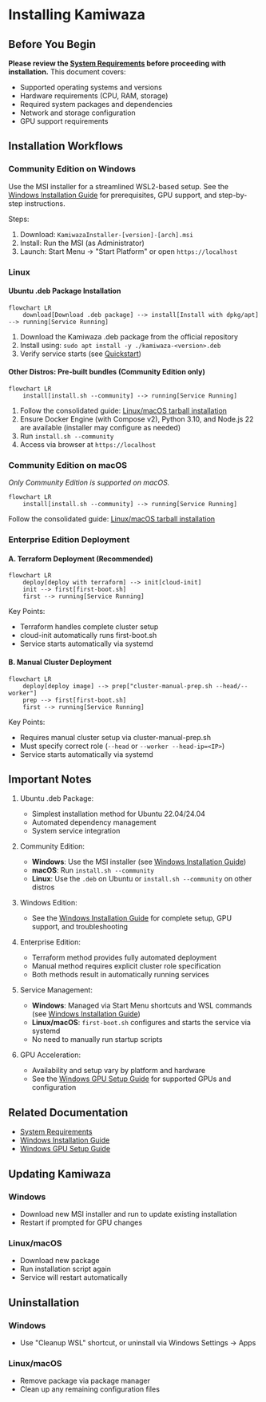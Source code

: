 # Installing Kamiwaza

## Before You Begin

**Please review the [System Requirements](system_requirements.md) before proceeding with installation.** This document covers:
- Supported operating systems and versions
- Hardware requirements (CPU, RAM, storage)
- Required system packages and dependencies
- Network and storage configuration
- GPU support requirements

## Installation Workflows

### Community Edition on Windows

Use the MSI installer for a streamlined WSL2-based setup. See the [Windows Installation Guide](windows_installation_guide.md) for prerequisites, GPU support, and step-by-step instructions.

Steps:
1. Download: `KamiwazaInstaller-[version]-[arch].msi`
2. Install: Run the MSI (as Administrator)
3. Launch: Start Menu → "Start Platform" or open `https://localhost`

### Linux

#### Ubuntu .deb Package Installation

```mermaid
flowchart LR
    download[Download .deb package] --> install[Install with dpkg/apt] --> running[Service Running]
```

1. Download the Kamiwaza .deb package from the official repository
2. Install using: `sudo apt install -y ./kamiwaza-<version>.deb`
3. Verify service starts (see [Quickstart](quickstart.md))

#### Other Distros: Pre-built bundles (Community Edition only)



```mermaid
flowchart LR
    install[install.sh --community] --> running[Service Running]
```


1. Follow the consolidated guide: [Linux/macOS tarball installation](linux_macos_tarball.md)
2. Ensure Docker Engine (with Compose v2), Python 3.10, and Node.js 22 are available (installer may configure as needed)
3. Run `install.sh --community`
4. Access via browser at `https://localhost`


### Community Edition on macOS

_Only Community Edition is supported on macOS._

```mermaid
flowchart LR
    install[install.sh --community] --> running[Service Running]
```

Follow the consolidated guide: [Linux/macOS tarball installation](linux_macos_tarball.md)


### Enterprise Edition Deployment

#### A. Terraform Deployment (Recommended)

```mermaid
flowchart LR
    deploy[deploy with terraform] --> init[cloud-init]
    init --> first[first-boot.sh]
    first --> running[Service Running]
```

Key Points:
- Terraform handles complete cluster setup
- cloud-init automatically runs first-boot.sh
- Service starts automatically via systemd

#### B. Manual Cluster Deployment

```mermaid
flowchart LR
    deploy[deploy image] --> prep["cluster-manual-prep.sh --head/--worker"]
    prep --> first[first-boot.sh]
    first --> running[Service Running]
```

Key Points:
- Requires manual cluster setup via cluster-manual-prep.sh
- Must specify correct role (`--head` or `--worker --head-ip=<IP>`)
- Service starts automatically via systemd


## Important Notes

1. Ubuntu .deb Package:
   - Simplest installation method for Ubuntu 22.04/24.04
   - Automated dependency management
   - System service integration

2. Community Edition:
   - **Windows**: Use the MSI installer (see [Windows Installation Guide](windows_installation_guide.md))
   - **macOS**: Run `install.sh --community`
   - **Linux**: Use the `.deb` on Ubuntu or `install.sh --community` on other distros

3. Windows Edition:
   - See the [Windows Installation Guide](windows_installation_guide.md) for complete setup, GPU support, and troubleshooting

4. Enterprise Edition:
   - Terraform method provides fully automated deployment
   - Manual method requires explicit cluster role specification
   - Both methods result in automatically running services

5. Service Management:
   - **Windows**: Managed via Start Menu shortcuts and WSL commands (see [Windows Installation Guide](windows_installation_guide.md))
   - **Linux/macOS**: `first-boot.sh` configures and starts the service via systemd
   - No need to manually run startup scripts

6. GPU Acceleration:
   - Availability and setup vary by platform and hardware
   - See the [Windows GPU Setup Guide](gpu_setup_guide.md) for supported GPUs and configuration

## Related Documentation
- [System Requirements](system_requirements.md)
- [Windows Installation Guide](windows_installation_guide.md)
- [Windows GPU Setup Guide](gpu_setup_guide.md)

## Updating Kamiwaza

### Windows
- Download new MSI installer and run to update existing installation
- Restart if prompted for GPU changes

### Linux/macOS
- Download new package
- Run installation script again
- Service will restart automatically

## Uninstallation

### Windows
- Use "Cleanup WSL" shortcut, or uninstall via Windows Settings → Apps

### Linux/macOS
- Remove package via package manager
- Clean up any remaining configuration files
